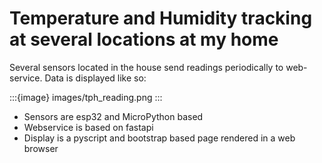# Temperature and Humidity tracking at several locations at my home

Several sensors located in the house send readings periodically to web-service. Data is displayed like so:

:::{image} images/tph_reading.png
:::

- Sensors are esp32 and MicroPython based
- Webservice is based on fastapi
- Display is a pyscript and bootstrap based page rendered in a web browser
